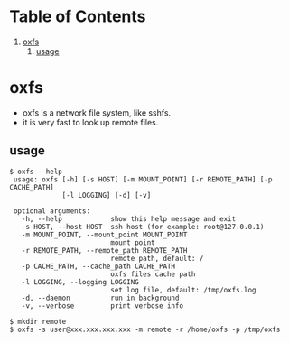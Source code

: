 
# Table of Contents

1.  [oxfs](#orgd85cbd7)
    1.  [usage](#org716fcd5)


<a id="orgd85cbd7"></a>

# oxfs

-   oxfs is a network file system, like sshfs.
-   it is very fast to look up remote files.


<a id="org716fcd5"></a>

## usage

    $ oxfs --help
     usage: oxfs [-h] [-s HOST] [-m MOUNT_POINT] [-r REMOTE_PATH] [-p CACHE_PATH]
                 [-l LOGGING] [-d] [-v]
    
     optional arguments:
       -h, --help            show this help message and exit
       -s HOST, --host HOST  ssh host (for example: root@127.0.0.1)
       -m MOUNT_POINT, --mount_point MOUNT_POINT
                             mount point
       -r REMOTE_PATH, --remote_path REMOTE_PATH
                             remote path, default: /
       -p CACHE_PATH, --cache_path CACHE_PATH
                             oxfs files cache path
       -l LOGGING, --logging LOGGING
                             set log file, default: /tmp/oxfs.log
       -d, --daemon          run in background
       -v, --verbose         print verbose info
    
    $ mkdir remote
    $ oxfs -s user@xxx.xxx.xxx.xxx -m remote -r /home/oxfs -p /tmp/oxfs

